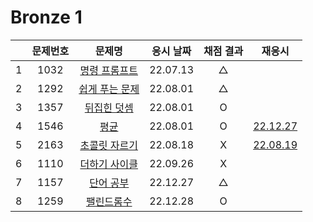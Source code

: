 # Bronze 1

|     | 문제번호 |           문제명            | 응시 날짜 | 채점 결과 |            재응시            |
| :-: | :------: | :-------------------------: | :-------: | :-------: | :--------------------------: |
|  1  |   1032   | [명령 프롬프트](./1032.js)  | 22.07.13  |     △     |
|  2  |   1292   | [쉽게 푸는 문제](./1292.js) | 22.08.01  |     △     |
|  3  |   1357   |  [뒤집힌 덧셈](./1357.js)   | 22.08.01  |     O     |
|  4  |   1546   |      [평균](./1546.js)      | 22.08.01  |     O     | [22.12.27](./replay/1546.js) |
|  5  |   2163   | [초콜릿 자르기](./2163.js)  | 22.08.18  |     X     | [22.08.19](./replay/2163.js) |
|  6  |   1110   | [더하기 사이클](./1110.js)  | 22.09.26  |     X     |
|  7  |   1157   |   [단어 공부](./1157.js)    | 22.12.27  |     △     |
|  8  |   1259   |   [팰린드롬수](./1259.js)   | 22.12.28  |     O     |
